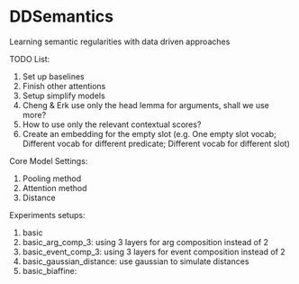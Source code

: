 # DDSemantics
Learning semantic regularities with data driven approaches

TODO List:
1. Set up baselines
1. Finish other attentions
1. Setup simplify models
1. Cheng & Erk use only the head lemma for arguments, shall we use more?
1. How to use only the relevant contextual scores?
1. Create an embedding for the empty slot (e.g. One empty slot vocab; 
Different vocab for different predicate; Different vocab for different slot)

Core Model Settings:
1. Pooling method
2. Attention method
3. Distance

Experiments setups:
1. basic
1. basic_arg_comp_3: using 3 layers for arg composition instead of 2
1. basic_event_comp_3: using 3 layers for event composition instead of 2
1. basic_gaussian_distance: use gaussian to simulate distances
1. basic_biaffine:

